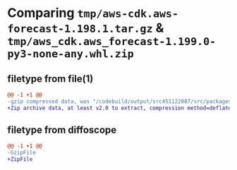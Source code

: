 # Comparing `tmp/aws-cdk.aws-forecast-1.198.1.tar.gz` & `tmp/aws_cdk.aws_forecast-1.199.0-py3-none-any.whl.zip`

## filetype from file(1)

```diff
@@ -1 +1 @@
-gzip compressed data, was "/codebuild/output/src451122087/src/packages/@aws-cdk/aws-forecast/dist/python/aws-cdk.aws-forecast-1.198.1.tar", last modified: Tue Mar 28 21:36:28 2023, max compression
+Zip archive data, at least v2.0 to extract, compression method=deflate
```

## filetype from diffoscope

```diff
@@ -1 +1 @@
-GzipFile
+ZipFile
```

